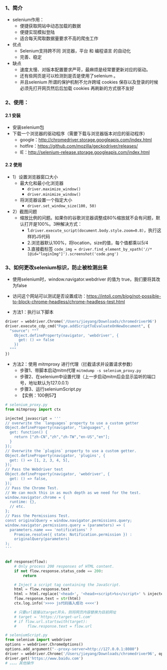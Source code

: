 ### 1、简介
- selenium作用：
    - 便捷获取网站中动态加载的数据
    - 便捷实现模拟登陆
    - 适合每天爬取数据量要求不高的爬虫工作
- 优点
    - Selenium支持跨不同 浏览器，平台 和 编程语言 的自动化
    - 完善、稳定
- 缺点
    - 速度太慢、对版本配置要求严苛，最麻烦是经常要更新对应的驱动。
    - 还有些网页是可以检测到是否是使用了selenium 。
    - 并且selenium 所谓的保护机制不允许跨域 cookies 保存以及登录的时候必须先打开网页然后后加载 cookies 再刷新的方式很不友好
    
### 2、使用：
#### 2.1 安装
- 安装selenium包
- 下载一个浏览器的驱动程序（需要下载与浏览器版本对应的驱动程序）
    - google：http://chromedriver.storage.googleapis.com/index.html
    - hotfire：https://github.com/mozilla/geckodriver/releases/
    - IE：http://selenium-release.storage.googleapis.com/index.html
#### 2.2 使用
- 1）设置浏览器窗口大小
    - 最大化和最小化浏览器
        - `driver.maximize_window()`
        - `driver.minimize_window()`
    - 将浏览器设置一个指定大小
        - `driver.set_window_size(100, 50)`
- 2）截图问题
    - 缩放比例的问题。如果你的谷歌浏览器调整成80%缩放就不会有问题，默认打开是100%。3种解决方式：
        - 1.`driver.execute_script(document.body.style.zoom=0.8)`，执行这样的JS代码
        - 2.浏览器默认100%，将location，size的值，每个值都乘以5/4
        - 3.直接截标签 `code_img = driver.find_element_by_xpath('//*[@id="loginImg"]').screenshot('code.png')`
    
### 3、如何更改selenium标识，防止被检测出来
- 使用selenium时，window.navigator.webdriver 的值为 true，我们要将其改为false
- 访问这个网站可以测试是否设置成功：https://intoli.com/blog/not-possible-to-block-chrome-headless/chrome-headless-test.html
  
- 方法1：执行以下脚本
```python
driver = webdriver.Chrome('/Users/jieyang/Downloads/chromedriver96')
driver.execute_cdp_cmd("Page.addScriptToEvaluateOnNewDocument", {
  "source": """
    Object.defineProperty(navigator, 'webdriver', {
      get: () => false
    })
  """
})
```

- 方法2：使用 mitmproxy 进行代理（拦截请求并设置请求参数）
    - 步骤1、带脚本启动mitm代理 `mitmdump -s selenium_proxy.py`
    - 步骤2、在selenium中设置代理（上一步启动mitm后会显示监听的端口号，地址默认为127.0.0.1）
    - 步骤3、运行seleniumScript.py
    - 【实例：100例57】
```python
# selenium_proxy.py
from mitmproxy import ctx

injected_javascript = '''
// overwrite the `languages` property to use a custom getter
Object.defineProperty(navigator, "languages", {
  get: function() {
    return ["zh-CN","zh","zh-TW","en-US","en"];
  }
});
// Overwrite the `plugins` property to use a custom getter.
Object.defineProperty(navigator, 'plugins', {
  get: () => [1, 2, 3, 4, 5],
});
// Pass the Webdriver test
Object.defineProperty(navigator, 'webdriver', {
  get: () => false,
});
// Pass the Chrome Test.
// We can mock this in as much depth as we need for the test.
window.navigator.chrome = {
  runtime: {},
  // etc.
};
// Pass the Permissions Test.
const originalQuery = window.navigator.permissions.query;
window.navigator.permissions.query = (parameters) => (
  parameters.name === 'notifications' ?
    Promise.resolve({ state: Notification.permission }) :
    originalQuery(parameters)
);
'''


def response(flow):
    # Only process 200 responses of HTML content.
    if not flow.response.status_code == 200:
        return

    # Inject a script tag containing the JavaScript.
    html = flow.response.text
    html = html.replace('<head>', '<head><script>%s</script>' % injected_javascript)
    flow.response.text = str(html)
    ctx.log.info('>>>> js代码插入成功 <<<<')

    # 只要url链接以target开头，则将网页内容替换为目前网址
    # target = 'https://target-url.com'
    # if flow.url.startswith(target):
    #     flow.response.text = flow.url
```

```python
# seleniumScript.py
from selenium import webdriver
options = webdriver.ChromeOptions()
options.add_argument("--proxy-server=http://127.0.0.1:8080")
driver = webdriver.Chrome('/Users/jieyang/Downloads/chromedriver96', options=options)
driver.get('https://www.baidu.com')
# 。。。。其他操作
```